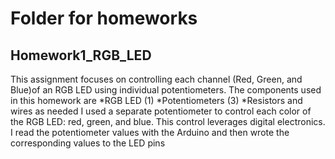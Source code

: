 # Folder for homeworks

## Homework1_RGB_LED
This assignment focuses on controlling each channel (Red, Green, and Blue)of  an  RGB  LED  using  individual  potentiometers. 
The components used in this homework are 
*RGB LED (1)
*Potentiometers (3)
*Resistors and wires as needed
I used a separate potentiometer to control each color of the RGB LED: red, green, and blue. This control leverages digital electronics. I read the potentiometer values with the Arduino and then wrote the corresponding values to the LED pins
